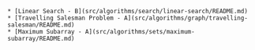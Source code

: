     * [Linear Search - B](src/algorithms/search/linear-search/README.md)
    * [Travelling Salesman Problem - A](src/algorithms/graph/travelling-salesman/README.md)
    * [Maximum Subarray - A](src/algorithms/sets/maximum-subarray/README.md)